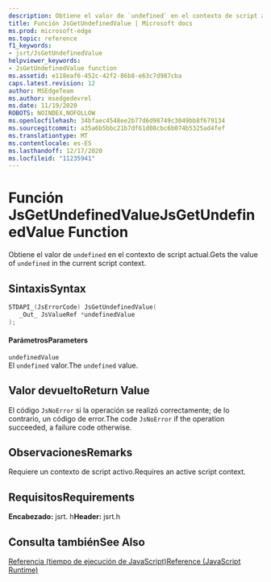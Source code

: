 ```yaml
---
description: Obtiene el valor de `undefined` en el contexto de script actual.
title: Función JsGetUndefinedValue | Microsoft docs
ms.prod: microsoft-edge
ms.topic: reference
f1_keywords:
- jsrt/JsGetUndefinedValue
helpviewer_keywords:
- JsGetUndefinedValue function
ms.assetid: e118eaf6-452c-42f2-86b8-e63c7d987cba
caps.latest.revision: 12
author: MSEdgeTeam
ms.author: msedgedevrel
ms.date: 11/19/2020
ROBOTS: NOINDEX,NOFOLLOW
ms.openlocfilehash: 34bfaec4548ee2b77d6d98749c3049bb8f679134
ms.sourcegitcommit: a35a6b5bbc21b7df61d08cbc6b074b5325ad4fef
ms.translationtype: MT
ms.contentlocale: es-ES
ms.lasthandoff: 12/17/2020
ms.locfileid: "11235941"
---
```

# <span data-ttu-id="45c49-103">Función JsGetUndefinedValue</span><span class="sxs-lookup"><span data-stu-id="45c49-103">JsGetUndefinedValue Function</span></span>

<span data-ttu-id="45c49-104">Obtiene el valor de `undefined` en el contexto de script actual.</span><span class="sxs-lookup"><span data-stu-id="45c49-104">Gets the value of `undefined` in the current script context.</span></span>  
  
## <span data-ttu-id="45c49-105">Sintaxis</span><span class="sxs-lookup"><span data-stu-id="45c49-105">Syntax</span></span>  
  
```cpp  
STDAPI_(JsErrorCode) JsGetUndefinedValue(  
   _Out_ JsValueRef *undefinedValue  
);  
```  
  
#### <span data-ttu-id="45c49-106">Parámetros</span><span class="sxs-lookup"><span data-stu-id="45c49-106">Parameters</span></span>  
 `undefinedValue`  
 <span data-ttu-id="45c49-107">El `undefined` valor.</span><span class="sxs-lookup"><span data-stu-id="45c49-107">The `undefined` value.</span></span>  
  
## <span data-ttu-id="45c49-108">Valor devuelto</span><span class="sxs-lookup"><span data-stu-id="45c49-108">Return Value</span></span>  
 <span data-ttu-id="45c49-109">El código `JsNoError` si la operación se realizó correctamente; de lo contrario, un código de error.</span><span class="sxs-lookup"><span data-stu-id="45c49-109">The code `JsNoError` if the operation succeeded, a failure code otherwise.</span></span>  
  
## <span data-ttu-id="45c49-110">Observaciones</span><span class="sxs-lookup"><span data-stu-id="45c49-110">Remarks</span></span>  
 <span data-ttu-id="45c49-111">Requiere un contexto de script activo.</span><span class="sxs-lookup"><span data-stu-id="45c49-111">Requires an active script context.</span></span>  
  
## <span data-ttu-id="45c49-112">Requisitos</span><span class="sxs-lookup"><span data-stu-id="45c49-112">Requirements</span></span>  
 <span data-ttu-id="45c49-113">**Encabezado:** jsrt. h</span><span class="sxs-lookup"><span data-stu-id="45c49-113">**Header:** jsrt.h</span></span>  
  
## <span data-ttu-id="45c49-114">Consulta también</span><span class="sxs-lookup"><span data-stu-id="45c49-114">See Also</span></span>  
 [<span data-ttu-id="45c49-115">Referencia (tiempo de ejecución de JavaScript)</span><span class="sxs-lookup"><span data-stu-id="45c49-115">Reference (JavaScript Runtime)</span></span>](../chakra-hosting/reference-javascript-runtime.md)
